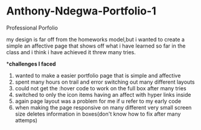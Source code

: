 # Anthony-Ndegwa-Portfolio-1
Professional  Porfolio

<p> my design  is far off from the homeworks model,but i wanted to create a simple an affective page that shows off what i have learned 
so far in the class and i think i have achieved it threw many tries. 
   
   
   
***challenges I faced**

   1. wanted to make a easier portfolio page that is simple and affective 
   2. spent many hours on trail and error switching out many different layouts
   3. could not get the :hover code to work on the full box after many tries 
   4. switched to only the icon items having an affect with hyper links inside
   5. again page layout was a problem for me if u refer to my early code 
   6. when making the page responsive on many different very small screen size deletes information in boxes(don't know how to fix after many attemps)

